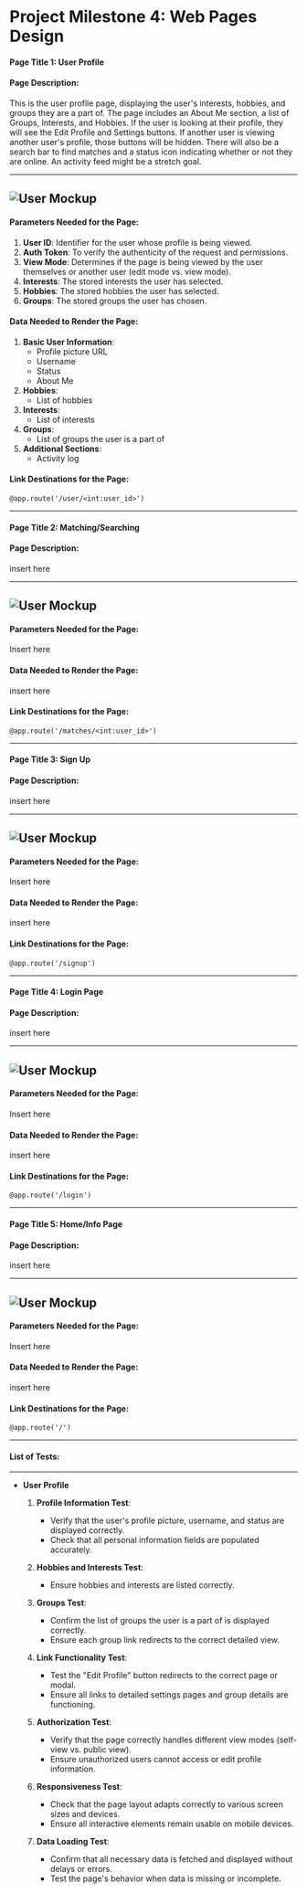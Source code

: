 # Project Milestone 4: Web Pages Design

#### Page Title 1: **User Profile**

#### Page Description:
This is the user profile page, displaying the user's interests, hobbies, and groups they are a part of. The page includes an About Me section, a list of Groups, Interests, and Hobbies. If the user is looking at their profile, they will see the Edit Profile and Settings buttons. If another user is viewing another user's profile, those buttons will be hidden. There will also be a search bar to find matches and a status icon indicating whether or not they are online. An activity feed might be a stretch goal.

---
![User Mockup](/images/userProfile.drawio.png)
---

#### Parameters Needed for the Page:
1. **User ID**: Identifier for the user whose profile is being viewed.
2. **Auth Token**: To verify the authenticity of the request and permissions.
3. **View Mode**: Determines if the page is being viewed by the user themselves or another user (edit mode vs. view mode).
4.  **Interests**: The stored interests the user has selected.
5.  **Hobbies**: The stored hobbies the user has selected.
6.  **Groups**: The stored groups the user has chosen.

#### Data Needed to Render the Page:
1. **Basic User Information**:
   - Profile picture URL
   - Username
   - Status
   - About Me
2. **Hobbies**:
   - List of hobbies
3. **Interests**:
   - List of interests
4. **Groups**:
   - List of groups the user is a part of
5. **Additional Sections**:
   - Activity log

#### Link Destinations for the Page:
`@app.route('/user/<int:user_id>')`


<hr>

#### Page Title 2: **Matching/Searching**

#### Page Description:
insert here

---
![User Mockup](/images/userProfile.drawio.png)
---

#### Parameters Needed for the Page:
Insert here

#### Data Needed to Render the Page:
insert here

#### Link Destinations for the Page:
`@app.route('/matches/<int:user_id>')`

<hr>

#### Page Title 3: **Sign Up**

#### Page Description:
insert here

---
![User Mockup](/images/userProfile.drawio.png)
---

#### Parameters Needed for the Page:
Insert here

#### Data Needed to Render the Page:
insert here

#### Link Destinations for the Page:
`@app.route('/signup')`

<hr>

#### Page Title 4: **Login Page**

#### Page Description:
insert here

---
![User Mockup](/images/userProfile.drawio.png)
---

#### Parameters Needed for the Page:
Insert here

#### Data Needed to Render the Page:
insert here

#### Link Destinations for the Page:
`@app.route('/login')`

<hr>

#### Page Title 5: **Home/Info Page**

#### Page Description:
insert here

---
![User Mockup](/images/userProfile.drawio.png)
---

#### Parameters Needed for the Page:
Insert here

#### Data Needed to Render the Page:
insert here

#### Link Destinations for the Page:
`@app.route('/')`

<hr>

#### List of Tests:

<hr>







- **User Profile**
  1. **Profile Information Test**:
     - Verify that the user's profile picture, username, and status are displayed correctly.
     - Check that all personal information fields are populated accurately.

  2. **Hobbies and Interests Test**:
     - Ensure hobbies and interests are listed correctly.

  3. **Groups Test**:
     - Confirm the list of groups the user is a part of is displayed correctly.
     - Ensure each group link redirects to the correct detailed view.

  4. **Link Functionality Test**:
     - Test the "Edit Profile" button redirects to the correct page or modal.
     - Ensure all links to detailed settings pages and group details are functioning.

  5. **Authorization Test**:
     - Verify that the page correctly handles different view modes (self-view vs. public view).
     - Ensure unauthorized users cannot access or edit profile information.

  6. **Responsiveness Test**:
     - Check that the page layout adapts correctly to various screen sizes and devices.
     - Ensure all interactive elements remain usable on mobile devices.

  7. **Data Loading Test**:
     - Confirm that all necessary data is fetched and displayed without delays or errors.
     - Test the page's behavior when data is missing or incomplete.

